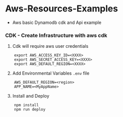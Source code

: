 # Aws-Resources-Examples

- Aws basic Dynamodb cdk and Api example

### CDK - Create Infrastructure with aws cdk
1. Cdk will require aws user credentials
```
    export AWS_ACCESS_KEY_ID=<XXXX>
    export AWS_SECRET_ACCESS_KEY=<XXXX>
    export AWS_DEFAULT_REGION=<XXXX>
```

2. Add Environmental Variables `.env` file
```
    AWS_DEFAULT_REGION=<region>
    APP_NAME=<MyAppName>

```

3. Install and Deploy
```
    npm install
    npm run deploy
```
